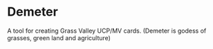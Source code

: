 # Demeter
A tool for creating Grass Valley UCP/MV cards. (Demeter is godess of grasses, green land and agriculture)
